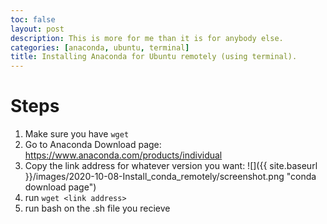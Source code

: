```yaml
---
toc: false
layout: post
description: This is more for me than it is for anybody else.
categories: [anaconda, ubuntu, terminal]
title: Installing Anaconda for Ubuntu remotely (using terminal).
---
```

# Steps

1. Make sure you have `wget`
2. Go to Anaconda Download page: https://www.anaconda.com/products/individual
3. Copy the link address for whatever version you want:
![]({{ site.baseurl }}/images/2020-10-08-Install_conda_remotely/screenshot.png "conda download page")
4. run `wget <link address>`
5. run bash on the .sh file you recieve